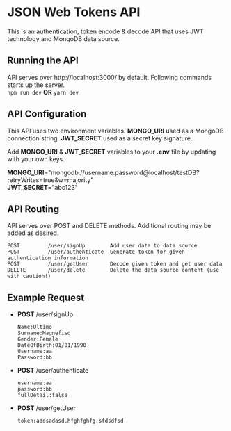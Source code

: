 # JSON Web Tokens API

This is an authentication, token encode & decode API that uses JWT technology and MongoDB data source.    

## Running the API

API serves over http://localhost:3000/ by default. Following commands starts up the server.   
<code>npm run dev</code> **OR** <code>yarn dev</code>

## API Configuration

This API uses two environment variables. **MONGO_URI** used as a MongoDB connection string. **JWT_SECRET** used as a secret key signature.    

Add **MONGO_URI** & **JWT_SECRET** variables to your **.env** file by updating with your own keys.    
    
**MONGO_URI**="mongodb://username:password@localhost/testDB?retryWrites=true&w=majority"   
**JWT_SECRET**="abc123"    

## API Routing

API serves over POST and DELETE methods. Additional routing may be added as desired.

    POST         /user/signUp        Add user data to data source   
    POST         /user/authenticate  Generate token for given authentication information   
    POST         /user/getUser       Decode given token and get user data    
    DELETE       /user/delete        Delete the data source content (use with caution!) 

## Example Request
<ul>
  <li><strong>POST</strong> /user/signUp</li>   

    Name:Ultimo   
    Surname:Magnefiso   
    Gender:Female   
    DateOfBirth:01/01/1990   
    Username:aa   
    Password:bb   
  <li><strong>POST</strong> /user/authenticate</li>   
   
    username:aa   
    password:bb  
    fullDetail:false  
  <li><strong>POST</strong> /user/getUser</li>   

    token:addsadasd.hfghfghfg.sfdsdfsd   

</ul>
